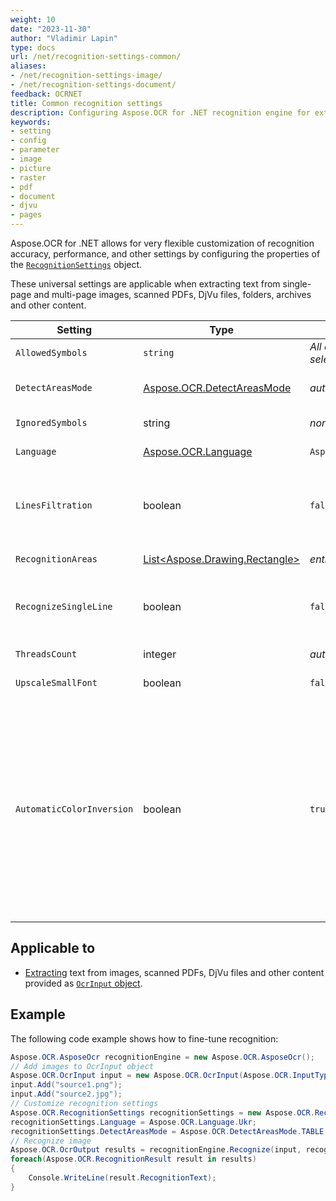 ```yaml
---
weight: 10
date: "2023-11-30"
author: "Vladimir Lapin"
type: docs
url: /net/recognition-settings-common/
aliases:
- /net/recognition-settings-image/
- /net/recognition-settings-document/
feedback: OCRNET
title: Common recognition settings
description: Configuring Aspose.OCR for .NET recognition engine for extracting text from images, scanned PDFs, DjVu files and other content.
keywords:
- setting
- config
- parameter
- image
- picture
- raster
- pdf
- document
- djvu
- pages
---
```


Aspose.OCR for .NET allows for very flexible customization of recognition accuracy, performance, and other settings by configuring the properties of the [`RecognitionSettings`](https://reference.aspose.com/ocr/net/aspose.ocr/recognitionsettings/) object.

These universal settings are applicable when extracting text from single-page and multi-page images, scanned PDFs, DjVu files, folders, archives and other content.

Setting | Type | Default value | Description
------- | ---- | ------------- | -----------
`AllowedSymbols` | `string` | _All characters of the selected language_ | The [whitelist](/ocr/net/characters-whitelist/) of characters Aspose.OCR engine will look for.
`DetectAreasMode` | [Aspose.OCR.DetectAreasMode](https://reference.aspose.com/ocr/net/aspose.ocr/detectareasmode/) | _auto_ | Manually override the default [document areas detection method](/ocr/net/areas-detection/#area-detection-modes).
`IgnoredSymbols` | string | _none_ | A [blacklist](/ocr/net/characters-blacklist/) of characters that are ignored during recognition.
`Language` | [Aspose.OCR.Language](https://reference.aspose.com/ocr/net/aspose.ocr/language/) | `Aspose.OCR.Language.None` | Specify a [language](/ocr/net/languages/) for recognition.
`LinesFiltration` | boolean | `false` | Set to `true` to recognize text in tables.<br />Set to `false` to improve performance by ignoring table structures and treating tables as plain text.
`RecognitionAreas` | [List\<Aspose.Drawing.Rectangle\>](https://reference.aspose.com/pdf/net/aspose.pdf.drawing/rectangle/) | _entire image_ | List of [areas of the image](/ocr/net/image-regions-extract/) from which to extract text.
`RecognizeSingleLine` | boolean | `false` | Recognize a [single-line](/ocr/net/recognize-single-line/) image. Disables automatic document region detection.<br />Improves the recognition performance of simple images.
`ThreadsCount` | integer | _auto_ | The number of [CPU threads](/ocr/net/multithreading/) used for recognition.
`UpscaleSmallFont` | boolean | `false` | Improve small font recognition and detection of dense lines.
`AutomaticColorInversion` | boolean | `true` | Improve recognition accuracy of white text on a dark/black background. If you are not optimizing every aspect of recognition (for example, for online applications or entry-level devices), leave this setting set to true.<br />This setting is only applicable when using one of the following [document area detection modes](/ocr/net/areas-detection/):<ul><li>[`DetectAreasMode.PHOTO`](/ocr/net/areas-detection/photo/)</li><li>[`DetectAreasMode.COMBINE`](/ocr/net/areas-detection/combine/)</li><li>[`DetectAreasMode.TABLE`](/ocr/net/areas-detection/table/)</li><li>[`DetectAreasMode.CURVED_TEXT`](/ocr/net/areas-detection/curved_text/)</li></ul>

## Applicable to

- [Extracting](/ocr/net/recognition/) text from images, scanned PDFs, DjVu files and other content provided as [`OcrInput` object](/ocr/net/ocrinput/).

## Example

The following code example shows how to fine-tune recognition:

```csharp
Aspose.OCR.AsposeOcr recognitionEngine = new Aspose.OCR.AsposeOcr();
// Add images to OcrInput object
Aspose.OCR.OcrInput input = new Aspose.OCR.OcrInput(Aspose.OCR.InputType.SingleImage);
input.Add("source1.png");
input.Add("source2.jpg");
// Customize recognition settings
Aspose.OCR.RecognitionSettings recognitionSettings = new Aspose.OCR.RecognitionSettings();
recognitionSettings.Language = Aspose.OCR.Language.Ukr;
recognitionSettings.DetectAreasMode = Aspose.OCR.DetectAreasMode.TABLE;
// Recognize image
Aspose.OCR.OcrOutput results = recognitionEngine.Recognize(input, recognitionSettings);
foreach(Aspose.OCR.RecognitionResult result in results)
{
	Console.WriteLine(result.RecognitionText);
}
```
